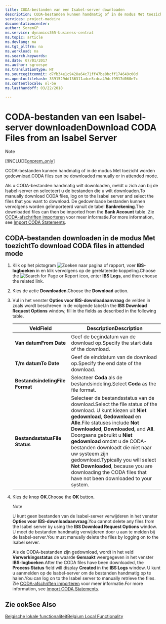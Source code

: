 ```yaml
---
title: CODA-bestanden van een Isabel-server downloaden
description: CODA-bestanden kunnen handmatig of in de modus Met toezicht worden gedownload.
services: project-madeira
documentationcenter: 
author: SorenGP
ms.service: dynamics365-business-central
ms.topic: article
ms.devlang: na
ms.tgt_pltfrm: na
ms.workload: na
ms.search.keywords: 
ms.date: 07/01/2017
ms.author: sgroespe
ms.translationtype: HT
ms.sourcegitcommit: d7fb34e1c9428a64c71ff47be8bcff174649c00d
ms.openlocfilehash: 3391529dd136311adce3cdca49dcf9917d060e7c
ms.contentlocale: nl-be
ms.lasthandoff: 03/22/2018

---
```

# <a name="download-coda-files-from-an-isabel-server"></a><span data-ttu-id="c8bca-103">CODA-bestanden van een Isabel-server downloaden</span><span class="sxs-lookup"><span data-stu-id="c8bca-103">Download CODA Files from an Isabel Server</span></span>
> [!Note]
> [!INCLUDE[onprem_only](../../includes/onprem_only_md.md)]

<span data-ttu-id="c8bca-104">CODA-bestanden kunnen handmatig of in de modus Met toezicht worden gedownload.</span><span class="sxs-lookup"><span data-stu-id="c8bca-104">CODA files can be downloaded manually or in attended mode.</span></span>  

<span data-ttu-id="c8bca-105">Als u CODA-bestanden handmatig wilt downloaden, meldt u zich aan bij de Isabel-server en selecteert u de bestanden die u wilt downloaden.</span><span class="sxs-lookup"><span data-stu-id="c8bca-105">To manually download CODA files, log  on to the Isabel server and select the files that you want to download.</span></span> <span data-ttu-id="c8bca-106">De gedownloade bestanden kunnen vervolgens worden geïmporteerd vanuit de tabel **Bankrekening**.</span><span class="sxs-lookup"><span data-stu-id="c8bca-106">The downloaded files can then be imported from the **Bank Account** table.</span></span> <span data-ttu-id="c8bca-107">Zie [CODA-afschriften importeren](how-to-import-coda-statements.md) voor meer informatie.</span><span class="sxs-lookup"><span data-stu-id="c8bca-107">For more information, see [Import CODA Statements](how-to-import-coda-statements.md).</span></span>  

## <a name="to-download-coda-files-in-attended-mode"></a><span data-ttu-id="c8bca-108">CODA-bestanden downloaden in de modus Met toezicht</span><span class="sxs-lookup"><span data-stu-id="c8bca-108">To download CODA files in attended mode</span></span>  

1.  <span data-ttu-id="c8bca-109">Klik op het pictogram ![Zoeken naar pagina of rapport](../../media/ui-search/search_small.png "pictogram Zoeken naar pagina of rapport"), voer **IBS-logboeken** in en klik vervolgens op de gerelateerde koppeling.</span><span class="sxs-lookup"><span data-stu-id="c8bca-109">Choose the ![Search for Page or Report](../../media/ui-search/search_small.png "Search for Page or Report icon") icon, enter **IBS Logs**, and then choose the related link.</span></span>  
2.  <span data-ttu-id="c8bca-110">Kies de actie **Downloaden**.</span><span class="sxs-lookup"><span data-stu-id="c8bca-110">Choose the **Download** action.</span></span>  
3.  <span data-ttu-id="c8bca-111">Vul in het venster **Opties voor IBS-downloadaanvraag** de velden in zoals wordt beschreven in de volgende tabel.</span><span class="sxs-lookup"><span data-stu-id="c8bca-111">In the **IBS Download Request Options** window, fill in the fields as described in the following table.</span></span>  

    |<span data-ttu-id="c8bca-112">Veld</span><span class="sxs-lookup"><span data-stu-id="c8bca-112">Field</span></span>|<span data-ttu-id="c8bca-113">Description</span><span class="sxs-lookup"><span data-stu-id="c8bca-113">Description</span></span>|  
    |---------------------------------|---------------------------------------|  
    |<span data-ttu-id="c8bca-114">**Van datum**</span><span class="sxs-lookup"><span data-stu-id="c8bca-114">**From Date**</span></span>|<span data-ttu-id="c8bca-115">Geef de begindatum van de download op.</span><span class="sxs-lookup"><span data-stu-id="c8bca-115">Specify the start date of the download.</span></span>|  
    |<span data-ttu-id="c8bca-116">**T/m datum**</span><span class="sxs-lookup"><span data-stu-id="c8bca-116">**To Date**</span></span>|<span data-ttu-id="c8bca-117">Geef de einddatum van de download op.</span><span class="sxs-lookup"><span data-stu-id="c8bca-117">Specify the end date of the download.</span></span>|  
    |<span data-ttu-id="c8bca-118">**Bestandsindeling**</span><span class="sxs-lookup"><span data-stu-id="c8bca-118">**File Format**</span></span>|<span data-ttu-id="c8bca-119">Selecteer **Coda** als de bestandsindeling.</span><span class="sxs-lookup"><span data-stu-id="c8bca-119">Select **Coda** as the file format.</span></span>|  
    |<span data-ttu-id="c8bca-120">**Bestandsstatus**</span><span class="sxs-lookup"><span data-stu-id="c8bca-120">**File Status**</span></span>|<span data-ttu-id="c8bca-121">Selecteer de bestandsstatus van de download.</span><span class="sxs-lookup"><span data-stu-id="c8bca-121">Select the file status of the download.</span></span> <span data-ttu-id="c8bca-122">U kunt kiezen uit **Niet gedownload**, **Gedownload** en **Alle**.</span><span class="sxs-lookup"><span data-stu-id="c8bca-122">File statuses include **Not Downloaded**, **Downloaded**, and **All**.</span></span> <span data-ttu-id="c8bca-123">Doorgaans gebruikt u **Niet gedownload** omdat u de CODA-bestanden downloadt die niet naar uw systeem zijn gedownload.</span><span class="sxs-lookup"><span data-stu-id="c8bca-123">Typically you will select **Not Downloaded**, because you are downloading the CODA files that have not been downloaded to your system.</span></span>|  

4.  <span data-ttu-id="c8bca-124">Kies de knop **OK**.</span><span class="sxs-lookup"><span data-stu-id="c8bca-124">Choose the **OK** button.</span></span>  

    > [!NOTE]  
    >  <span data-ttu-id="c8bca-125">U kunt geen bestanden van de Isabel-server verwijderen in het venster **Opties voor IBS-downloadaanvraag**.</span><span class="sxs-lookup"><span data-stu-id="c8bca-125">You cannot delete any files from the Isabel server by using the **IBS Download Request Options** window.</span></span> <span data-ttu-id="c8bca-126">U moet de bestanden handmatig verwijderen door u aan te melden bij de Isabel-server.</span><span class="sxs-lookup"><span data-stu-id="c8bca-126">You must manually delete the files by logging on to the Isabel server.</span></span>  

     <span data-ttu-id="c8bca-127">Als de CODA-bestanden zijn gedownload, wordt in het veld **Verwerkingsstatus** de waarde **Gemaakt** weergegeven in het venster **IBS-logboeken**.</span><span class="sxs-lookup"><span data-stu-id="c8bca-127">After the CODA files have been downloaded, the **Process Status** field will display **Created** in the **IBS Logs** window.</span></span> <span data-ttu-id="c8bca-128">U kunt u aanmelden op de Isabel-server om de bestanden handmatig op te halen.</span><span class="sxs-lookup"><span data-stu-id="c8bca-128">You can log on to the Isabel server to manually retrieve the files.</span></span> <span data-ttu-id="c8bca-129">Zie [CODA-afschriften importeren](how-to-import-coda-statements.md) voor meer informatie.</span><span class="sxs-lookup"><span data-stu-id="c8bca-129">For more information, see [Import CODA Statements](how-to-import-coda-statements.md).</span></span>  

## <a name="see-also"></a><span data-ttu-id="c8bca-130">Zie ook</span><span class="sxs-lookup"><span data-stu-id="c8bca-130">See Also</span></span>  
[<span data-ttu-id="c8bca-131">Belgische lokale functionaliteit</span><span class="sxs-lookup"><span data-stu-id="c8bca-131">Belgium Local Functionality</span></span>](belgium-local-functionality.md)

